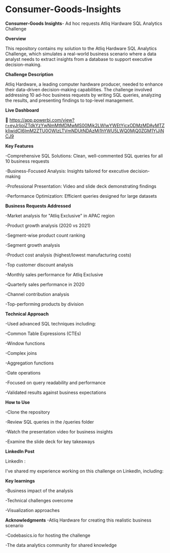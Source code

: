 # Consumer-Goods-Insights
**Consumer-Goods Insights**- Ad hoc requests
Atliq Hardware SQL Analytics Challenge

**Overview**

This repository contains my solution to the Atliq Hardware SQL Analytics Challenge, which simulates a real-world business scenario where a data analyst needs to extract insights from a database to support executive decision-making.

**Challenge Description**

Atliq Hardware, a leading computer hardware producer, needed to enhance their data-driven decision-making capabilities. The challenge involved addressing 10 ad-hoc business requests by writing SQL queries, analyzing the results, and presenting findings to top-level management.


**Live Dashboard**

🔗 https://app.powerbi.com/view?r=eyJrIjoiZTdkYzYwNmMtMDMwMS00Mjk2LWIwYWEtYjcxODMzMDAyMTZkIiwidCI6ImM2ZTU0OWIzLTVmNDUtNDAzMi1hYWU5LWQ0MjQ0ZGM1YjJjNCJ9


**Key Features**

-Comprehensive SQL Solutions: Clean, well-commented SQL queries for all 10 business requests

-Business-Focused Analysis: Insights tailored for executive decision-making

-Professional Presentation: Video and slide deck demonstrating findings

-Performance Optimization: Efficient queries designed for large datasets

**Business Requests Addressed**

-Market analysis for "Atliq Exclusive" in APAC region

-Product growth analysis (2020 vs 2021)

-Segment-wise product count ranking

-Segment growth analysis

-Product cost analysis (highest/lowest manufacturing costs)

-Top customer discount analysis

-Monthly sales performance for Atliq Exclusive

-Quarterly sales performance in 2020

-Channel contribution analysis

-Top-performing products by division

**Technical Approach**

-Used advanced SQL techniques including:

-Common Table Expressions (CTEs)

-Window functions

-Complex joins

-Aggregation functions

-Date operations

-Focused on query readability and performance

-Validated results against business expectations

**How to Use**

-Clone the repository

-Review SQL queries in the /queries folder

-Watch the presentation video for business insights

-Examine the slide deck for key takeaways

**LinkedIn Post**

LinkedIn :

I've shared my experience working on this challenge on LinkedIn, including:

**Key learnings**

-Business impact of the analysis

-Technical challenges overcome

-Visualization approaches

**Acknowledgments**
-Atliq Hardware for creating this realistic business scenario

-Codebasics.io for hosting the challenge

-The data analytics community for shared knowledge
